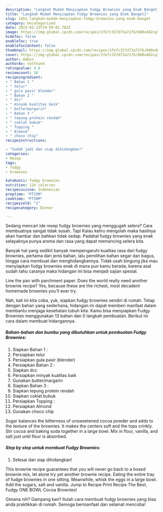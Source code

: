 ```yaml
---
description: "Langkah Mudah Menyiapkan Fudgy Brownies yang Enak Banget}"
title: "Langkah Mudah Menyiapkan Fudgy Brownies yang Enak Banget}"
slug: 1451-langkah-mudah-menyiapkan-fudgy-brownies-yang-enak-banget
category: Uncategorized
date: 2023-03-23T19:59:01.702Z
image: https://img-global.cpcdn.com/recipes/1fe7c327d73a7276/680x482cq70/fudgy-brownies-foto-resep-utama.jpg
hideToc: false
enableToc: true
enableTocContent: false
thumbnail: https://img-global.cpcdn.com/recipes/1fe7c327d73a7276/680x482cq70/fudgy-brownies-foto-resep-utama.jpg
cover: https://img-global.cpcdn.com/recipes/1fe7c327d73a7276/680x482cq70/fudgy-brownies-foto-resep-utama.jpg
author: Admin
authorAv: notfound
ratingvalue: 4.6
reviewcount: 10
recipeingredient:
- " Bahan 1 "
- " telur"
- " gula pasir blender"
- " Bahan 2 "
- " dcc"
- " minyak kualitas baik"
- " buttermargarin"
- " Bahan 3 "
- " tepung protein rendah"
- " coklat bubuk"
- " Topping "
- " Almond"
- " choco chip"
recipeinstructions:

- "Sudah jadi dan siap dihidangkan!"
categories:
- Resep
tags:
- fudgy
- brownies

katakunci: fudgy brownies 
nutrition: 124 calories
recipecuisine: Indonesian
preptime: "PT15M"
cooktime: "PT30M"
recipeyield: "2"
recipecategory: Dinner

---
```



Sedang mencari ide resep fudgy brownies yang menggugah selera? Cara membuatnya sangat tidak susah. Tapi Kalau keliru mengolah maka hasilnya akan hambar dan bahkan tidak sedap. Padahal fudgy brownies yang enak selayaknya punya aroma dan rasa yang dapat memancing selera kita.


Banyak hal yang sedikit banyak mempengaruhi kualitas rasa dari fudgy brownies, pertama dari jenis bahan, lalu pemilihan bahan segar dan bagus, hingga cara membuat dan menghidangkannya. Tidak usah bingung jika mau menyiapkan fudgy brownies enak di mana pun kamu berada, karena asal sudah tahu caranya maka hidangan ini bisa menjadi sajian spesial.

Line the pan with parchment paper. Does the world really need another brownie recipe? Yes, because these are the richest, most decadent homemade brownies you&#39;ll ever try.


Nah, kali ini kita coba, yuk, siapkan fudgy brownies sendiri di rumah. Tetap dengan bahan yang sederhana, hidangan ini dapat memberi manfaat dalam membantu menjaga kesehatan tubuh kita. Kamu bisa menyiapkan Fudgy Brownies menggunakan 13 bahan dan 0 langkah pembuatan. Berikut ini cara dalam membuat hidangannya.

<!--inarticleads1-->

##### Bahan-bahan dan bumbu yang dibutuhkan untuk pembuatan Fudgy Brownies:

1. Siapkan  Bahan 1 :
1. Persiapkan  telur
1. Persiapkan  gula pasir (blender)
1. Persiapkan  Bahan 2 :
1. Siapkan  dcc
1. Persiapkan  minyak kualitas baik
1. Gunakan  butter/margarin
1. Siapkan  Bahan 3 :
1. Siapkan  tepung protein rendah
1. Siapkan  coklat bubuk
1. Persiapkan  Topping :
1. Persiapkan  Almond
1. Gunakan  choco chip


Sugar balances the bitterness of unsweetened cocoa powder and adds to the texture of the brownies. It makes the centers soft and the tops crinkly. Stir cocoa and baking soda together in a large bowl. Mix in flour, vanilla, and salt just until flour is absorbed. 

<!--inarticleads2-->

##### Step by step untuk membuat Fudgy Brownies:


1. Selesai dan siap dihidangkan!

This brownie recipe guarantees that you will never go back to a boxed brownie mix, let alone try yet another brownie recipe. Eating the entire tray of fudge brownies in one sitting. Meanwhile, whisk the eggs in a large bowl. Add the sugars, salt and vanilla. Jump to Recipe Print Recipe The Best, Fudgy ONE BOWL Cocoa Brownies! 

Gimana nih? Gampang kan? Itulah cara membuat fudgy brownies yang bisa anda praktikkan di rumah. Semoga bermanfaat dan selamat mencoba!

